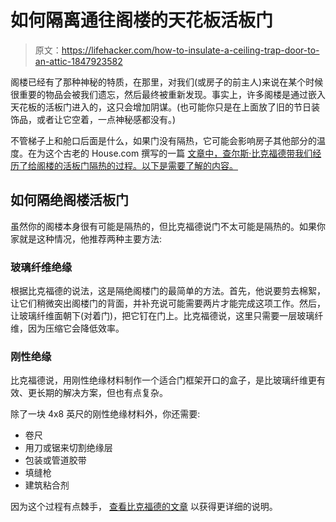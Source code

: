# 如何隔离通往阁楼的天花板活板门

> 原文：<https://lifehacker.com/how-to-insulate-a-ceiling-trap-door-to-an-attic-1847923582>

阁楼已经有了那种神秘的特质，在那里，对我们(或房子的前主人)来说在某个时候很重要的物品会被我们遗忘，然后最终被重新发现。事实上，许多阁楼是通过嵌入天花板的活板门进入的，这只会增加阴谋。(也可能你只是在上面放了旧的节日装饰品，或者让它空着，一点神秘感都没有。)



不管梯子上和舱口后面是什么，如果门没有隔热，它可能会影响房子其他部分的温度。在为这个古老的 House.com 撰写的一篇 [文章中，查尔斯·比克福德带我们经历了给阁楼的活板门隔热的过程。以下是需要了解的内容。](https://www.thisoldhouse.com/attics/22272541/attic-door-insulation)

## 如何隔绝阁楼活板门

虽然你的阁楼本身很有可能是隔热的，但比克福德说门不太可能是隔热的。如果你家就是这种情况，他推荐两种主要方法:

### 玻璃纤维绝缘

根据比克福德的说法，这是隔绝阁楼门的最简单的方法。首先，他说要剪去棉絮，让它们稍微突出阁楼门的背面，并补充说可能需要两片才能完成这项工作。然后，让玻璃纤维面朝下(对着门)，把它钉在门上。比克福德说，这里只需要一层玻璃纤维，因为压缩它会降低效率。

### 刚性绝缘

比克福德说，用刚性绝缘材料制作一个适合门框架开口的盒子，是比玻璃纤维更有效、更长期的解决方案，但也有点复杂。

除了一块 4x8 英尺的刚性绝缘材料外，你还需要:

*   卷尺
*   用刀或锯来切割绝缘层
*   包装或管道胶带
*   填缝枪
*   建筑粘合剂

因为这个过程有点棘手， [查看比克福德的文章](https://www.thisoldhouse.com/attics/22272541/attic-door-insulation) 以获得更详细的说明。